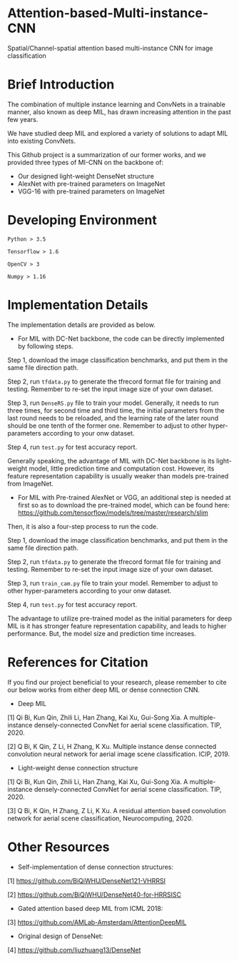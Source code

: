 # Attention-based-Multi-instance-CNN
Spatial/Channel-spatial attention based multi-instance CNN for image classification

# Brief Introduction
The combination of multiple instance learning and ConvNets in a trainable manner, also known as deep MIL, has drawn increasing attention in the past few years.

We have studied deep MIL and explored a variety of solutions to adapt MIL into existing ConvNets.

This Github project is a summarization of our former works, and we provided three types of MI-CNN on the backbone of:
 - Our designed light-weight DenseNet structure
 - AlexNet with pre-trained parameters on ImageNet
 - VGG-16 with pre-trained parameters on ImageNet

# Developing Environment

```
Python > 3.5

Tensorflow > 1.6

OpenCV > 3

Numpy > 1.16
```

# Implementation Details
The implementation details are provided as below.

- For MIL with DC-Net backbone, the code can be directly implemented by following steps.

Step 1, download the image classification benchmarks, and put them in the same file direction path.

Step 2, run ```tfdata.py``` to generate the tfrecord format file for training and testing. Remember to re-set the input image size of your own dataset.

Step 3, run ```DenseRS.py``` file to train your model. Generally, it needs to run three times, for second time and third time, the initial parameters from the last round needs to be reloaded, and the learning rate of the later round should be one tenth of the former one. Remember to adjust to other hyper-parameters according to your onw dataset. 

Step 4, run ```test.py``` for test accuracy report.

Generally speaking, the advantage of MIL with DC-Net backbone is its light-weight model, little prediction time and computation cost. However, its feature representation capability is usually weaker than models pre-trained from ImageNet. 


- For MIL with Pre-trained AlexNet or VGG, an additional step is needed at first so as to download the pre-trained model, which can be found here: https://github.com/tensorflow/models/tree/master/research/slim

Then, it is also a four-step process to run the code.

Step 1, download the image classification benchmarks, and put them in the same file direction path.

Step 2, run ```tfdata.py``` to generate the tfrecord format file for training and testing. Remember to re-set the input image size of your own dataset.

Step 3, run ```train_cam.py``` file to train your model. Remember to adjust to other hyper-parameters according to your onw dataset. 

Step 4, run ```test.py``` for test accuracy report.

The advantage to utilize pre-trained model as the initial parameters for deep MIL is it has stronger feature representation capability, and leads to higher performance. But, the model size and prediction time increases.


# References for Citation
If you find our project beneficial to your research, please remember to cite our below works from either deep MIL or dense connection CNN.

 - Deep MIL

[1] Qi Bi, Kun Qin, Zhili Li, Han Zhang, Kai Xu, Gui-Song Xia. A multiple-instance densely-connected ConvNet for aerial scene classification. TIP, 2020.

[2] Q Bi, K Qin, Z Li, H Zhang, K Xu. Multiple instance dense connected convolution neural network for aerial image scene classification. ICIP, 2019.


 - Light-weight dense connection structure

[1] Qi Bi, Kun Qin, Zhili Li, Han Zhang, Kai Xu, Gui-Song Xia. A multiple-instance densely-connected ConvNet for aerial scene classification. TIP, 2020.

[3] Q Bi, K Qin, H Zhang, Z Li, K Xu. A residual attention based convolution network for aerial scene classification, Neurocomputing, 2020.


# Other Resources

 - Self-implementation of dense connection structures:

[1] https://github.com/BiQiWHU/DenseNet121-VHRRSI

[2] https://github.com/BiQiWHU/DenseNet40-for-HRRSISC

 - Gated attention based deep MIL from ICML 2018:

[3] https://github.com/AMLab-Amsterdam/AttentionDeepMIL 

- Original design of DenseNet:

[4] https://github.com/liuzhuang13/DenseNet

